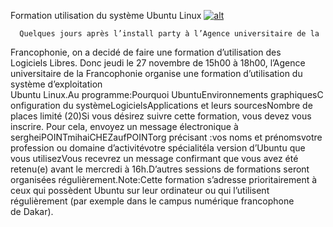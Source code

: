 
 Formation utilisation du système Ubuntu Linux
[![alt](https://raw.github.com/Dakarlug/site-datas/master/datas/affiche_formation_ubuntu-page1-150x150.png "")](https://raw.github.com/Dakarlug/site-datas/master/datas/pdf)
    
      Quelques jours après l’install party à l’Agence universitaire de la
Francophonie, on a decidé de faire une formation d’utilisation des
Logiciels Libres.
Donc jeudi le 27 novembre de 15h00 à 18h00, l’Agence universitaire
de la Francophonie organise une formation d’utilisation du système
d’exploitation Ubuntu Linux.Au programme:Pourquoi UbuntuEnvironnements graphiquesConfiguration du systèmeLogicielsApplications et leurs sourcesNombre de places limité (20)Si vous désirez suivre cette formation, vous devez vous inscrire. Pour
cela, envoyez un message électronique à sergheiPOINTmihaiCHEZaufPOINTorg précisant :vos noms et prénomsvotre profession ou domaine d’activitévotre spécialitéla version d’Ubuntu que vous utilisezVous recevrez un message confirmant que vous avez été retenu(e) avant le mercredi à 16h.D’autres sessions de formations seront organisées régulièrement.Note:Cette formation s’adresse prioritairement à ceux qui possèdent
Ubuntu sur leur ordinateur ou qui l’utilisent régulièrement (par
exemple dans le campus numérique francophone de Dakar).
    
    
    



    



    



    



    



    



 
    
     